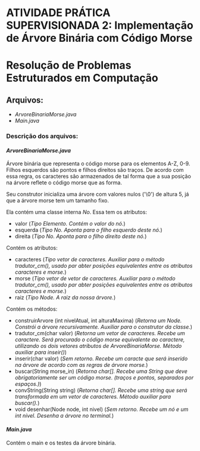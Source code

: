
# ATIVIDADE PRÁTICA SUPERVISIONADA 2: Implementação de Árvore Binária com Código Morse
# Resolução de Problemas Estruturados em Computação

## Arquivos:

- *ArvoreBinariaMorse.java*
- *Main.java*

### Descrição dos arquivos:


#### *ArvoreBinariaMorse.java*

Árvore binária que representa o código morse para os elementos A-Z, 0-9. Filhos esquerdos são pontos e filhos direitos são traços. De acordo com essa regra, os caracteres são armazenados de tal forma que a sua posição na árvore reflete o código morse que as forma.

Seu construtor inicializa uma árvore com valores nulos ('\0') de altura 5, já que a árvore morse tem um tamanho fixo.

Ela contém uma classe interna _No_. Essa tem os atributos:
- valor (_Tipo Elemento. Contém o valor do nó._)
- esquerda (_Tipo No. Aponta para o filho esquerdo deste nó._)
- direita (_Tipo No. Aponta para o filho direito deste nó._)

Contém os atributos:
- caracteres (_Tipo vetor de caracteres. Auxiliar para o método _tradutor_cm()_, usado par abter posições equivalentes entre os atributos caracteres e morse._) 
- morse (_Tipo vetor de vetor de caracteres. Auxiliar para o método _tradutor_cm()_, usado par abter posições equivalentes entre os atributos caracteres e morse._)
- raiz (_Tipo Node. A raiz da nossa árvore._)

Contém os métodos:
- construirArvore (int nivelAtual, int alturaMaxima) (_Retorna um Node. Constrói a árvore recursivamente. Auxiliar para o construtor da classe._)
- tradutor_cm(char valor) (_Retorna um vetor de caracteres. Recebe um caractere. Será procurado o código morse equivalente ao caractere, utilizando os dois vetores atributos de ArvoreBinariaMorse. Método auxiliar para inseir()_)
- inserir(char valor) (_Sem retorno. Recebe um caracte que será inserido na árvore de acordo com as regras de árvore morse._)
- buscar(String morse_in) (_Retorna char[]. Recebe uma String que deve obrigatoriamente ser um código morse. (traços e pontos, separados por espaços.)_)
- convString(String string) (_Retorna char[]. Recebe uma string que será transformada em um vetor de caracteres. Método auxiliar para buscar()._)
- void desenhar(Node node, int nivel) (_Sem retorno. Recebe um nó e um int nivel. Desenha a árvore no terminal._)

#### *Main.java*

Contém o main e os testes da árvore binária.
